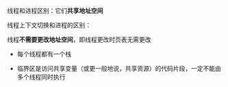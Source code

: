 线程和进程区别：它们**共享地址空间**

线程上下文切换和进程的区别：

线程**不需要更改地址空间**，即线程更改时页表无需更改

* 每个线程都有一个栈

* 临界区是访问共享变量（或更一般地说，共享资源）的代码片段，一定不能由多个线程同时执行

  